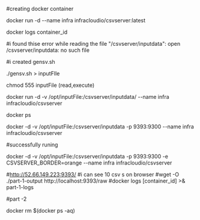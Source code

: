 
#creating docker container

docker run -d --name infra infracloudio/csvserver:latest

docker logs container_id

#i found thise error while reading the file "/csvserver/inputdata": open /csvserver/inputdata: no such file 

#i created gensv.sh 

./gensv.sh > inputFIle

chmod 555 inputFile (read,execute)

docker run -d -v /opt/inputFile:/csvserver/inputdata/ --name infra infracloudio/csvserver

docker ps

docker -d -v /opt/inputFile:/csvserver/inputdata -p 9393:9300 --name infra infracloudio/csvserver

#successfully runing

docker -d -v /opt/inputFile:/csvserver/inputdata -p 9393:9300 -e CSVSERVER_BORDER=orange --name infra infracloudio/csvserver

#http://52.66.149.223:9393/
#i can see 10 csv s on browser
#wget -O ./part-1-output http://localhost:9393/raw
#docker logs [container_id] >& part-1-logs



#part -2



docker rm $(docker ps -aq)







